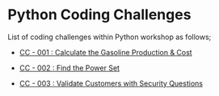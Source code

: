 # Python Coding Challenges

List of coding challenges within Python workshop as follows;

- [CC - 001 : Calculate the Gasoline Production & Cost](./cc-001-calculate-gasoline-production-cost/README.md)

- [CC - 002 : Find the Power Set](./cc-002-find-the-power-set/README.md)

- [CC - 003 : Validate Customers with Security Questions](./cc-003-validate-customers-with-security-questions/README.md)
